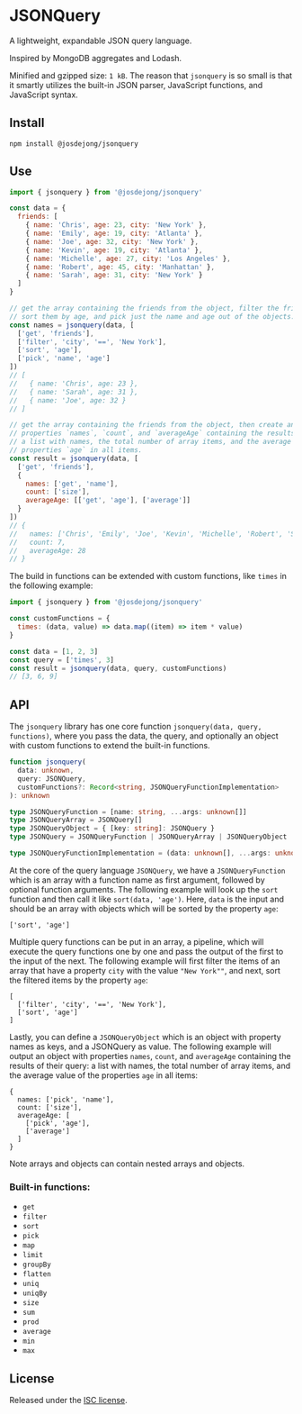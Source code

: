 # JSONQuery

A lightweight, expandable JSON query language.

Inspired by MongoDB aggregates and Lodash.

Minified and gzipped size: `1 kB`. The reason that `jsonquery` is so small is that it smartly utilizes the built-in JSON parser, JavaScript functions, and JavaScript syntax.

## Install

```
npm install @josdejong/jsonquery
```

## Use

```js
import { jsonquery } from '@josdejong/jsonquery'

const data = {
  friends: [
    { name: 'Chris', age: 23, city: 'New York' },
    { name: 'Emily', age: 19, city: 'Atlanta' },
    { name: 'Joe', age: 32, city: 'New York' },
    { name: 'Kevin', age: 19, city: 'Atlanta' },
    { name: 'Michelle', age: 27, city: 'Los Angeles' },
    { name: 'Robert', age: 45, city: 'Manhattan' },
    { name: 'Sarah', age: 31, city: 'New York' }
  ]
}

// get the array containing the friends from the object, filter the friends that live in New York,
// sort them by age, and pick just the name and age out of the objects.
const names = jsonquery(data, [
  ['get', 'friends'],
  ['filter', 'city', '==', 'New York'],
  ['sort', 'age'],
  ['pick', 'name', 'age']
])
// [
//   { name: 'Chris', age: 23 },
//   { name: 'Sarah', age: 31 },
//   { name: 'Joe', age: 32 }
// ]

// get the array containing the friends from the object, then create an object with
// properties `names`, `count`, and `averageAge` containing the results of their query:
// a list with names, the total number of array items, and the average value of the
// properties `age` in all items.
const result = jsonquery(data, [
  ['get', 'friends'],
  {
    names: ['get', 'name'],
    count: ['size'],
    averageAge: [['get', 'age'], ['average']]
  }
])
// {
//   names: ['Chris', 'Emily', 'Joe', 'Kevin', 'Michelle', 'Robert', 'Sarah'],
//   count: 7,
//   averageAge: 28
// }
```

The build in functions can be extended with custom functions, like `times` in the following example:

```js
import { jsonquery } from '@josdejong/jsonquery'

const customFunctions = {
  times: (data, value) => data.map((item) => item * value)
}

const data = [1, 2, 3]
const query = ['times', 3]
const result = jsonquery(data, query, customFunctions)
// [3, 6, 9]
```

## API

The `jsonquery` library has one core function `jsonquery(data, query, functions)`, where you pass the data, the query, and optionally an object with custom functions to extend the built-in functions.

```ts
function jsonquery(
  data: unknown,
  query: JSONQuery,
  customFunctions?: Record<string, JSONQueryFunctionImplementation>
): unknown

type JSONQueryFunction = [name: string, ...args: unknown[]]
type JSONQueryArray = JSONQuery[]
type JSONQueryObject = { [key: string]: JSONQuery }
type JSONQuery = JSONQueryFunction | JSONQueryArray | JSONQueryObject

type JSONQueryFunctionImplementation = (data: unknown[], ...args: unknown[]) => unknown
```

At the core of the query language `JSONQuery`, we have a `JSONQueryFunction` which is an array with a function name as first argument, followed by optional function arguments. The following example will look up the `sort` function and then call it like `sort(data, 'age')`. Here, `data` is the input and should be an array with objects which will be sorted by the property `age`:

```
['sort', 'age']
```

Multiple query functions can be put in an array, a pipeline, which will execute the query functions one by one and pass the output of the first to the input of the next. The following example will first filter the items of an array that have a property `city` with the value `"New York""`, and next, sort the filtered items by the property `age`:

```
[
  ['filter', 'city', '==', 'New York'],
  ['sort', 'age']
]
```

Lastly, you can define a `JSONQueryObject` which is an object with property names as keys, and a JSONQuery as value. The following example will output an object with properties `names`, `count`, and `averageAge` containing the results of their query: a list with names, the total number of array items, and the average value of the properties `age` in all items:

```
{
  names: ['pick', 'name'],
  count: ['size'],
  averageAge: [
    ['pick', 'age'],
    ['average']
  ]
}
```

Note arrays and objects can contain nested arrays and objects.

### Built-in functions:

- `get`
- `filter`
- `sort`
- `pick`
- `map`
- `limit`
- `groupBy`
- `flatten`
- `uniq`
- `uniqBy`
- `size`
- `sum`
- `prod`
- `average`
- `min`
- `max`

## License

Released under the [ISC license](LICENSE.md).
